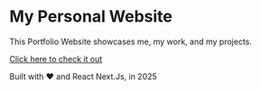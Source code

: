 <h1>My Personal Website</h1>
<p>This Portfolio Website showcases me, my work, and my projects.</p>
<a href="https://resume-omega-pied.vercel.app">Click here to check it out</a>
<p>Built with ❤️ and React Next.Js, in 2025 </p>
